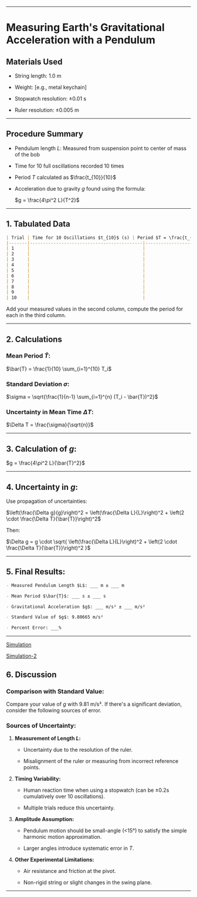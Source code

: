 
---

# **Measuring Earth's Gravitational Acceleration with a Pendulum**

## **Materials Used**
- String length: 1.0 m  

- Weight: [e.g., metal keychain]  

- Stopwatch resolution: ±0.01 s  

- Ruler resolution: ±0.005 m  

---

## **Procedure Summary**
- Pendulum length $L$: Measured from suspension point to center of mass of the bob  
- Time for 10 full oscillations recorded 10 times  

- Period $T$ calculated as $\frac{t_{10}}{10}$  

- Acceleration due to gravity $g$ found using the formula:  

  $g = \frac{4\pi^2 L}{T^2}$

---

## **1. Tabulated Data**

```markdown
| Trial | Time for 10 Oscillations $t_{10}$ (s) | Period $T = \frac{t_{10}}{10}$ (s) |
|-------|-------------------------------------------|----------------------------------------|
| 1     |                                           |                                        |
| 2     |                                           |                                        |
| 3     |                                           |                                        |
| 4     |                                           |                                        |
| 5     |                                           |                                        |
| 6     |                                           |                                        |
| 7     |                                           |                                        |
| 8     |                                           |                                        |
| 9     |                                           |                                        |
| 10    |                                           |                                        |
```

Add your measured values in the second column, compute the period for each in the third column.

---

## **2. Calculations**

### **Mean Period $\bar{T}$:**

$\bar{T} = \frac{1}{10} \sum_{i=1}^{10} T_i$

### **Standard Deviation $\sigma$:**

$\sigma = \sqrt{\frac{1}{n-1} \sum_{i=1}^{n} (T_i - \bar{T})^2}$

### **Uncertainty in Mean Time $\Delta T$:**

$\Delta T = \frac{\sigma}{\sqrt{n}}$

---

## **3. Calculation of $g$:**

$g = \frac{4\pi^2 L}{\bar{T}^2}$

---

## **4. Uncertainty in $g$:**

Use propagation of uncertainties:

$\left(\frac{\Delta g}{g}\right)^2 = \left(\frac{\Delta L}{L}\right)^2 + \left(2 \cdot \frac{\Delta T}{\bar{T}}\right)^2$

Then:

$\Delta g = g \cdot \sqrt{ \left(\frac{\Delta L}{L}\right)^2 + \left(2 \cdot \frac{\Delta T}{\bar{T}}\right)^2 }$

---

## **5. Final Results:**

```markdown
- Measured Pendulum Length $L$: ___ m ± ___ m

- Mean Period $\bar{T}$: ___ s ± ___ s

- Gravitational Acceleration $g$: ___ m/s² ± ___ m/s²

- Standard Value of $g$: 9.80665 m/s²

- Percent Error: ___%
```

---

[Simulation](deneme_2.html)

[Simulation-2](deneme.html)

## **6. Discussion**

### **Comparison with Standard Value:**
Compare your value of $g$ with 9.81 m/s². If there's a significant deviation, consider the following sources of error.

### **Sources of Uncertainty:**

1. **Measurement of Length $L$:**
   - Uncertainty due to the resolution of the ruler.

   - Misalignment of the ruler or measuring from incorrect reference points.

2. **Timing Variability:**
   - Human reaction time when using a stopwatch (can be ±0.2s cumulatively over 10 oscillations).

   - Multiple trials reduce this uncertainty.

3. **Amplitude Assumption:**
   - Pendulum motion should be small-angle (<15°) to satisfy the simple harmonic motion approximation.

   - Larger angles introduce systematic error in $T$.

4. **Other Experimental Limitations:**
   - Air resistance and friction at the pivot.

   - Non-rigid string or slight changes in the swing plane.

---
